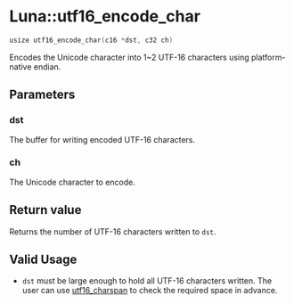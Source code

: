 # Luna::utf16_encode_char

```c++
usize utf16_encode_char(c16 *dst, c32 ch)
```

Encodes the Unicode character into 1~2 UTF-16 characters using platform-native endian. 



## Parameters
### dst
The buffer for writing encoded UTF-16 characters. 

### ch
The Unicode character to encode. 

## Return value
Returns the number of UTF-16 characters written to `dst`. 

## Valid Usage
* `dst` must be large enough to hold all UTF-16 characters written. The user can use [utf16_charspan](group___runtime_unicode_1gaee1dfeafcf1e5b2e0abfded74899f3c6.md) to check the required space in advance. 

